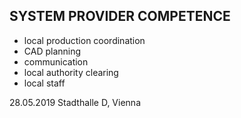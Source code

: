 ## SYSTEM PROVIDER COMPETENCE

+ local production coordination
+ CAD planning
+ communication
+ local authority clearing
+ local staff

28.05.2019 Stadthalle D, Vienna
